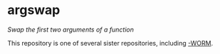 argswap
=======

_Swap the first two arguments of a function_

This repository is one of several sister repositories, including [-WORM](https://github.com/dmparrishphd/argswap-WORM).
